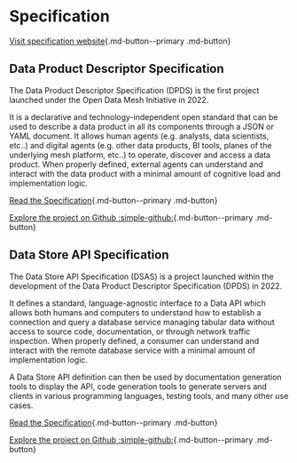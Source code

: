 # Specification


[Visit specification website](https://dpds.opendatamesh.org){.md-button--primary .md-button}

## Data Product Descriptor Specification

The Data Product Descriptor Specification (DPDS) is the first project launched under the Open Data Mesh Initiative in 2022.

It is a declarative and technology-independent open standard that can be used to describe a data product in all its components through a JSON or YAML document. It allows human agents (e.g. analysts, data scientists, etc..) and digital agents (e.g. other data products, BI tools, planes of the underlying mesh platform, etc..) to operate, discover and access a data product. When properly defined, external agents can understand and interact with the data product with a minimal amount of cognitive load and implementation logic.


[Read the Specification](https://dpds.opendatamesh.org/resources/specifications/){.md-button--primary .md-button}

[Explore the project on Github :simple-github:](https://github.com/opendatamesh-initiative/odm-specification-dpdescriptor){.md-button--primary .md-button}

## Data Store API Specification

The Data Store API Specification (DSAS) is a project launched within the development of the Data Product Descriptor Specification (DPDS) in 2022.

It defines a standard, language-agnostic interface to a Data API which allows both humans and computers to understand how to establish a connection and query a database service managing tabular data without access to source code, documentation, or through network traffic inspection. When properly defined, a consumer can understand and interact with the remote database service with a minimal amount of implementation logic.

A Data Store API definition can then be used by documentation generation tools to display the API, code generation tools to generate servers and clients in various programming languages, testing tools, and many other use cases. 

[Read the Specification](https://dpds.opendatamesh.org/resources/standards/dsapi-spec/){.md-button--primary .md-button}

[Explore the project on Github :simple-github:](https://github.com/opendatamesh-initiative/odm-specification-datastoreapi){.md-button--primary .md-button}
